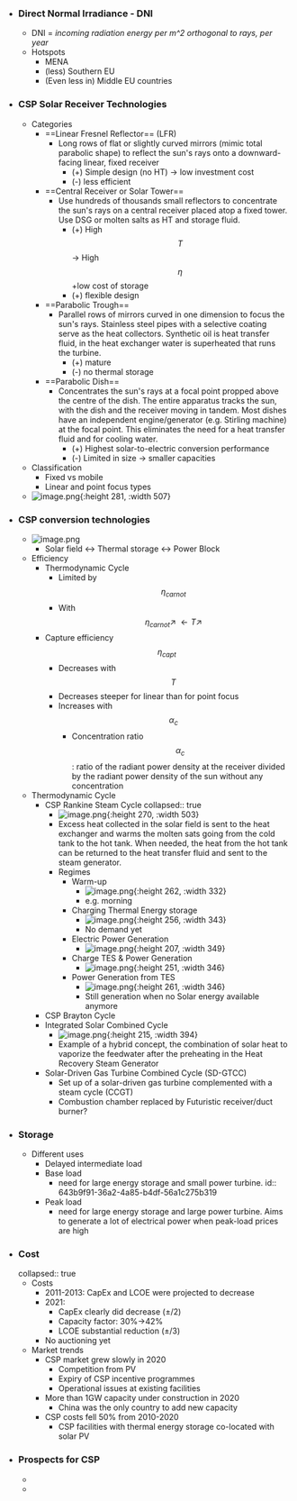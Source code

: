 - ### Direct Normal Irradiance - DNI
	- DNI = *incoming radiation energy per m^2 orthogonal to rays, per year*
	- Hotspots
		- MENA
		- (less) Southern EU
		- (Even less in) Middle EU countries
- ### CSP Solar Receiver Technologies
	- Categories
		- ==Linear Fresnel Reflector== (LFR)
			- Long rows of flat or slightly curved mirrors (mimic total parabolic shape) to reflect the sun's rays onto a downward-facing linear, fixed receiver
				- (+) Simple design (no HT) -> low investment cost
				- (-) less efficient
		- ==Central Receiver or Solar Tower==
			- Use hundreds of thousands small reflectors to concentrate the sun's rays on a central receiver placed atop a fixed tower. Use DSG or molten salts as HT and storage fluid.
				- (+) High $$T$$ -> High $$\eta$$+low cost of storage
				- (+) flexible design
		- ==Parabolic Trough==
			- Parallel rows of mirrors curved in one dimension to focus the sun's rays. Stainless steel pipes with a selective coating serve as the heat collectors.  Synthetic oil is heat transfer fluid, in the heat exchanger water is superheated that runs the turbine.
				- (+) mature
				- (-) no thermal storage
		- ==Parabolic Dish==
			- Concentrates the sun's rays at a focal point propped above the centre of the dish. The entire apparatus tracks the sun, with the dish and the receiver moving in tandem. Most dishes have an independent engine/generator (e.g. Stirling machine) at the focal point. This eliminates the need for a heat transfer fluid and for cooling water.
				- (+) Highest solar-to-electric conversion performance
				- (-) Limited in size -> smaller capacities
	- Classification
		- Fixed vs mobile
		- Linear and point focus types
	- ![image.png](../assets/image_1681587061626_0.png){:height 281, :width 507}
- ### CSP conversion technologies
	- ![image.png](../assets/image_1681590089046_0.png)
		- Solar field <-> Thermal storage <-> Power Block
	- Efficiency
		- Thermodynamic Cycle
			- Limited by $$\eta_{carnot}$$
			- With $$\eta_{carnot}\nearrow\; \leftarrow T \nearrow$$
		- Capture efficiency $$\eta_{capt}$$
			- Decreases with $$T$$
			- Decreases steeper for linear than for point focus
			- Increases with $$\alpha_c$$
				- Concentration ratio $$\alpha_c$$: ratio of the radiant power density at the receiver divided by the radiant power density of the sun without any concentration
	- Thermodynamic Cycle
		- CSP Rankine Steam Cycle
		  collapsed:: true
			- ![image.png](../assets/image_1681592025230_0.png){:height 270, :width 503}
			- Excess heat collected in the solar field is sent to the heat exchanger and warms the molten sats going from the cold tank to the hot tank. When needed, the heat from the hot tank can be returned to the heat transfer fluid and sent to the steam generator.
			- Regimes
				- Warm-up
					- ![image.png](../assets/image_1681592813265_0.png){:height 262, :width 332}
					- e.g. morning
				- Charging Thermal Energy storage
					- ![image.png](../assets/image_1681592835374_0.png){:height 256, :width 343}
					- No demand yet
				- Electric Power Generation
					- ![image.png](../assets/image_1681592877552_0.png){:height 207, :width 349}
				- Charge TES & Power Generation
					- ![image.png](../assets/image_1681592917017_0.png){:height 251, :width 346}
				- Power Generation from TES
					- ![image.png](../assets/image_1681592938959_0.png){:height 261, :width 346}
					- Still generation when no Solar energy available anymore
		- CSP Brayton Cycle
		- Integrated Solar Combined Cycle
			- ![image.png](../assets/image_1681628223818_0.png){:height 215, :width 394}
			- Example of a hybrid concept, the combination of solar heat to vaporize the feedwater after the preheating in the Heat Recovery Steam Generator
		- Solar-Driven Gas Turbine Combined Cycle (SD-GTCC)
			- Set up of a solar-driven gas turbine complemented with a steam cycle (CCGT)
			- Combustion chamber replaced by Futuristic receiver/duct burner?
- ### Storage
	- Different uses
		- Delayed intermediate load
		- Base load
			- need for large energy storage and small power turbine.
			  id:: 643b9f91-36a2-4a85-b4df-56a1c275b319
		- Peak load
			- need for large energy storage and large power turbine. Aims to generate a lot of electrical power when peak-load prices are high
- ### Cost
  collapsed:: true
	- Costs
		- 2011-2013: CapEx and LCOE were projected to decrease
		- 2021:
			- CapEx clearly did decrease (±/2)
			- Capacity factor: 30%->42%
			- LCOE substantial reduction (±/3)
		- No auctioning yet
	- Market trends
		- CSP market grew slowly in 2020
			- Competition from PV
			- Expiry of CSP incentive programmes
			- Operational issues at existing facilities
		- More than 1GW capacity under construction in 2020
			- China was the only country to add new capacity
		- CSP costs fell 50% from 2010-2020
			- CSP facilities with thermal energy storage co-located with solar PV
- ### Prospects for CSP
	-
	-